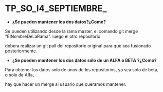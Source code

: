 # TP_SO_I4_SEPTIEMBRE_

- **¿Se pueden mantener los dos datos?¿Como?**

Se pueden utilizando desde la rama master, el comando git merge "ElNombreDeLaRama". luego el otro repositorio

debera realizar un git pull del repositorio original para que sea fusionado posteriormente.

- **¿Se pueden mantener los dos datos sólo de un ALFA o BETA ?¿Como?**

Para obtener los datos solo de unos de los repositorios, ya sea solo de beta, o solo de Alfa,

hay que hacer un merge al usuario que queramos mantener.
